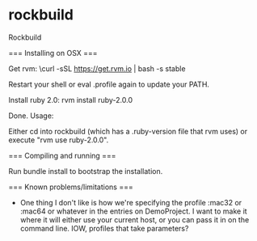 rockbuild
=========

Rockbuild

=== Installing on OSX ===

Get rvm:
\curl -sSL https://get.rvm.io | bash -s stable

Restart your shell or eval .profile again to update your PATH.

Install ruby 2.0:
rvm install ruby-2.0.0

Done. Usage:

Either cd into rockbuild (which has a .ruby-version file that rvm uses) or execute "rvm use ruby-2.0.0".


=== Compiling and running ===

Run bundle install to bootstrap the installation.



=== Known problems/limitations ===

* One thing I don't like is how we're specifying the profile :mac32 or :mac64 or whatever in the entries on DemoProject. I want to make it where it will either use your current host, or you can pass it in on the command line.
IOW, profiles that take parameters?
